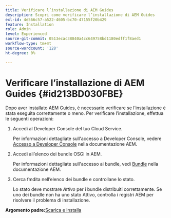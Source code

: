 ```yaml
---
title: Verificare l’installazione di AEM Guides
description: Scopri come verificare l’installazione di AEM Guides
exl-id: 4e566c57-a522-4605-bc70-47155f20b429
feature: Installation
role: Admin
level: Experienced
source-git-commit: 0513ecac38840a4cc649758bd1180edff1f8aed1
workflow-type: tm+mt
source-wordcount: '128'
ht-degree: 0%

---
```


# Verificare l’installazione di AEM Guides {#id213BD030FBE}

Dopo aver installato AEM Guides, è necessario verificare se l’installazione è stata eseguita correttamente o meno. Per verificare l’installazione, effettua le seguenti operazioni:

1. Accedi al Developer Console del tuo Cloud Service.

   Per informazioni dettagliate sull&#39;accesso a Developer Console, vedere [Accesso a Developer Console](https://experienceleague.adobe.com/docs/experience-manager-learn/cloud-service/debugging/debugging-aem-as-a-cloud-service/developer-console.html?lang=it) nella documentazione AEM.

1. Accedi all’elenco dei bundle OSGi in AEM.

   Per informazioni dettagliate sull&#39;accesso ai bundle, vedi [Bundle](https://experienceleague.adobe.com/docs/experience-manager-learn/cloud-service/debugging/debugging-aem-as-a-cloud-service/developer-console.html?lang=it#bundles) nella documentazione AEM.

1. Cerca fmdita nell’elenco dei bundle e controllane lo stato.

   Lo stato deve mostrare *Attivo* per i bundle distribuiti correttamente. Se uno dei bundle non ha uno stato Attivo, controlla i registri AEM per risolvere il problema di installazione.


**Argomento padre:**&#x200B;[ Scarica e installa](download-install.md)
